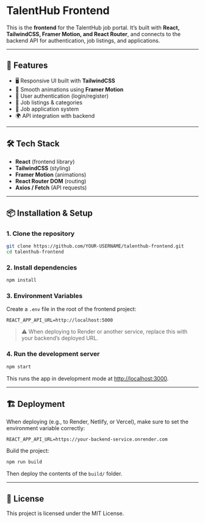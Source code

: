 # TalentHub Frontend  

This is the **frontend** for the TalentHub job portal. It’s built with **React, TailwindCSS, Framer Motion, and React Router**, and connects to the backend API for authentication, job listings, and applications.  

---

## 🚀 Features
- 🖥️ Responsive UI built with **TailwindCSS**  
- 🎨 Smooth animations using **Framer Motion**  
- 🔐 User authentication (login/register)  
- 💼 Job listings & categories  
- 📄 Job application system  
- 🌍 API integration with backend  

---

## 🛠️ Tech Stack
- **React** (frontend library)  
- **TailwindCSS** (styling)  
- **Framer Motion** (animations)  
- **React Router DOM** (routing)  
- **Axios / Fetch** (API requests)  

---

## 📦 Installation & Setup

### 1. Clone the repository
```bash
git clone https://github.com/YOUR-USERNAME/talenthub-frontend.git
cd talenthub-frontend
```

### 2. Install dependencies
```bash
npm install
```

### 3. Environment Variables
Create a `.env` file in the root of the frontend project:  

```env
REACT_APP_API_URL=http://localhost:5000
```

> ⚠️ When deploying to Render or another service, replace this with your backend’s deployed URL.  

### 4. Run the development server
```bash
npm start
```
This runs the app in development mode at [http://localhost:3000](http://localhost:3000).  

---

## 🏗️ Deployment

When deploying (e.g., to Render, Netlify, or Vercel), make sure to set the environment variable correctly:  

```env
REACT_APP_API_URL=https://your-backend-service.onrender.com
```

Build the project:
```bash
npm run build
```

Then deploy the contents of the `build/` folder.  

---

## 📖 License
This project is licensed under the MIT License.  
